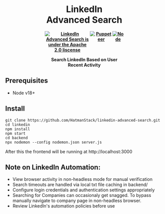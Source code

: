 <div align="center" style="display: block;margin-left: auto;margin-right: auto;width: 50%;">
<h1>LinkedIn Advanced Search</h1>
<div style="display: flex; justify-content: center; align-items: center;">
  <h4 style="margin: 0; display: flex;">
    <a href="https://www.apache.org/licenses/LICENSE-2.0.html">
      <img src="https://img.shields.io/badge/license-Apache2.0-blue" alt="LinkedIn Advanced Search is under the Apache 2.0 liscense" />
    </a>
    <a href="https://pptr.dev/">
      <img src="https://img.shields.io/badge/Puppeteer-violet" alt="Puppeteer" />
    </a>
    <a href="https://nodejs.org/en">
      <img src="https://img.shields.io/badge/Node-green" alt="Node" />
    </a>
  </h4>
</div>

  <p><b>Search LinkedIn Based on User Recent Activity</b> </p>
</div>

## Prerequisites

- Node v18+

## Install

```script
git clone https://github.com/HatmanStack/linkedin-advanced-search.git
cd linkedin
npm install
npm start
cd backend
npx nodemon --config nodemon.json server.js
```

After this the frontend will be running at http://localhost:3000

## Note on LinkedIn Automation:

- View browser activity in non-headless mode for manual verification
- Search timeouts are handled via local txt file caching in backend/
- Configure login credentials and authentication settings appropriately
- Searching for Companies can occasionaly get snagged.  To bypass manually navigate to company page in non-headless browser.
- Review LinkedIn's automation policies before use

